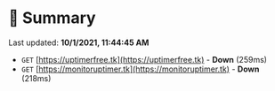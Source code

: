 # 📖 Summary
Last updated: **10/1/2021, 11:44:45 AM**

- `GET` [https://uptimerfree.tk](https://uptimerfree.tk) - **Down** (259ms)
- `GET` [https://monitoruptimer.tk](https://monitoruptimer.tk) - **Down** (218ms)
